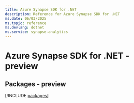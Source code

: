 ```yaml
---
title: Azure Synapse SDK for .NET
description: Reference for Azure Synapse SDK for .NET
ms.date: 06/03/2025
ms.topic: reference
ms.devlang: dotnet
ms.service: synapse-analytics
---
```

# Azure Synapse SDK for .NET - preview
## Packages - preview
[!INCLUDE [packages](synapse-index.md)]